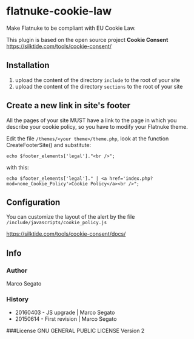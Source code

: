 # flatnuke-cookie-law
Make Flatnuke to be compliant with EU Cookie Law.
  
This plugin is based on the open source project **Cookie Consent** https://silktide.com/tools/cookie-consent/

## Installation
1. upload the content of the directory `include` to the root of your site
2. upload the content of the directory `sections` to the root of your site

## Create a new link in site's footer
All the pages of your site MUST have a link to the page in which you describe your cookie policy, so
you have to modify your Flatnuke theme.
  
Edit the file `/themes/<your theme>/theme.php`, look at the function CreateFooterSite() and substitute:
```
echo $footer_elements['legal']."<br />";
```
with this:
```
echo $footer_elements['legal']." | <a href='index.php?mod=none_Cookie_Policy'>Cookie Policy</a><br />";
```

## Configuration
You can customize the layout of the alert by the file `/include/javascripts/cookie_policy.js`
  
https://silktide.com/tools/cookie-consent/docs/

## Info

### Author
Marco Segato

### History
* 20160403 - JS upgrade | Marco Segato
* 20150614 - First revision | Marco Segato

###License
GNU GENERAL PUBLIC LICENSE Version 2
